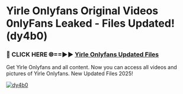 # Yirle Onlyfans Original Videos 0nlyFans Leaked - Files Updated! (dy4b0)

<h3>🔴 CLICK HERE 🌐==►► <a href="https://tinyurl.com/2m67pmp6" rel="nofollow">Yirle Onlyfans Updated Files</a></h3>

Get Yirle Onlyfans and all content. Now you can access all videos and pictures of Yirle Onlyfans. New Updated Files 2025!

[![dy4b0](https://i.imgur.com/H4QAA4z.gif)](https://tinyurl.com/2m67pmp6)